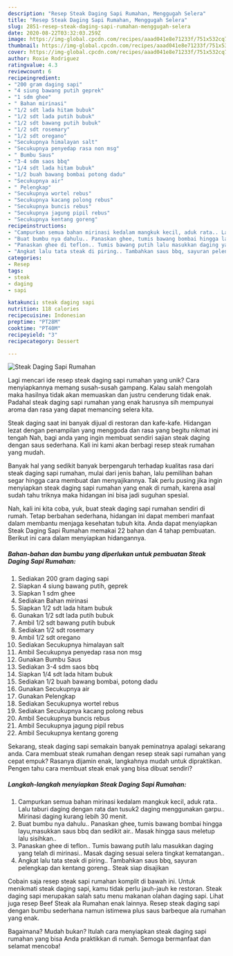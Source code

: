 ```yaml
---
description: "Resep Steak Daging Sapi Rumahan, Menggugah Selera"
title: "Resep Steak Daging Sapi Rumahan, Menggugah Selera"
slug: 2851-resep-steak-daging-sapi-rumahan-menggugah-selera
date: 2020-08-22T03:32:03.259Z
image: https://img-global.cpcdn.com/recipes/aaad041e8e71233f/751x532cq70/steak-daging-sapi-rumahan-foto-resep-utama.jpg
thumbnail: https://img-global.cpcdn.com/recipes/aaad041e8e71233f/751x532cq70/steak-daging-sapi-rumahan-foto-resep-utama.jpg
cover: https://img-global.cpcdn.com/recipes/aaad041e8e71233f/751x532cq70/steak-daging-sapi-rumahan-foto-resep-utama.jpg
author: Roxie Rodriguez
ratingvalue: 4.3
reviewcount: 6
recipeingredient:
- "200 gram daging sapi"
- "4 siung bawang putih geprek"
- "1 sdm ghee"
- " Bahan mirinasi"
- "1/2 sdt lada hitam bubuk"
- "1/2 sdt lada putih bubuk"
- "1/2 sdt bawang putih bubuk"
- "1/2 sdt rosemary"
- "1/2 sdt oregano"
- "Secukupnya himalayan salt"
- "Secukupnya penyedap rasa non msg"
- " Bumbu Saus"
- "3-4 sdm saos bbq"
- "1/4 sdt lada hitam bubuk"
- "1/2 buah bawang bombai potong dadu"
- "Secukupnya air"
- " Pelengkap"
- "Secukupnya wortel rebus"
- "Secukupnya kacang polong rebus"
- "Secukupnya buncis rebus"
- "Secukupnya jagung pipil rebus"
- "Secukupnya kentang goreng"
recipeinstructions:
- "Campurkan semua bahan mirinasi kedalam mangkuk kecil, aduk rata.. Lalu taburi daging dengan rata dan tusuk2 daging menggunakan garpu.. Mirinasi daging kurang lebih 30 menit."
- "Buat bumbu nya dahulu.. Panaskan ghee, tumis bawang bombai hingga layu,masukkan saus bbq dan sedikit air.. Masak hingga saus meletup lalu sisihkan.."
- "Panaskan ghee di teflon.. Tumis bawang putih lalu masukkan daging yang telah di mirinasi.. Masak daging sesuai selera tingkat kematangan.."
- "Angkat lalu tata steak di piring.. Tambahkan saus bbq, sayuran pelengkap dan kentang goreng.. Steak siap disajikan"
categories:
- Resep
tags:
- steak
- daging
- sapi

katakunci: steak daging sapi 
nutrition: 118 calories
recipecuisine: Indonesian
preptime: "PT28M"
cooktime: "PT40M"
recipeyield: "3"
recipecategory: Dessert

---
```



![Steak Daging Sapi Rumahan](https://img-global.cpcdn.com/recipes/aaad041e8e71233f/751x532cq70/steak-daging-sapi-rumahan-foto-resep-utama.jpg)

Lagi mencari ide resep steak daging sapi rumahan yang unik? Cara menyiapkannya memang susah-susah gampang. Kalau salah mengolah maka hasilnya tidak akan memuaskan dan justru cenderung tidak enak. Padahal steak daging sapi rumahan yang enak harusnya sih mempunyai aroma dan rasa yang dapat memancing selera kita.

Steak daging saat ini banyak dijual di restoran dan kafe-kafe. Hidangan lezat dengan penampilan yang menggoda dan rasa yang begitu nikmat ini tengah Nah, bagi anda yang ingin membuat sendiri sajian steak daging dengan saus sederhana. Kali ini kami akan berbagi resep steak rumahan yang mudah.

Banyak hal yang sedikit banyak berpengaruh terhadap kualitas rasa dari steak daging sapi rumahan, mulai dari jenis bahan, lalu pemilihan bahan segar hingga cara membuat dan menyajikannya. Tak perlu pusing jika ingin menyiapkan steak daging sapi rumahan yang enak di rumah, karena asal sudah tahu triknya maka hidangan ini bisa jadi suguhan spesial.


Nah, kali ini kita coba, yuk, buat steak daging sapi rumahan sendiri di rumah. Tetap berbahan sederhana, hidangan ini dapat memberi manfaat dalam membantu menjaga kesehatan tubuh kita. Anda dapat menyiapkan Steak Daging Sapi Rumahan memakai 22 bahan dan 4 tahap pembuatan. Berikut ini cara dalam menyiapkan hidangannya.

<!--inarticleads1-->

##### Bahan-bahan dan bumbu yang diperlukan untuk pembuatan Steak Daging Sapi Rumahan:

1. Sediakan 200 gram daging sapi
1. Siapkan 4 siung bawang putih, geprek
1. Siapkan 1 sdm ghee
1. Sediakan  Bahan mirinasi
1. Siapkan 1/2 sdt lada hitam bubuk
1. Gunakan 1/2 sdt lada putih bubuk
1. Ambil 1/2 sdt bawang putih bubuk
1. Sediakan 1/2 sdt rosemary
1. Ambil 1/2 sdt oregano
1. Sediakan Secukupnya himalayan salt
1. Ambil Secukupnya penyedap rasa non msg
1. Gunakan  Bumbu Saus
1. Sediakan 3-4 sdm saos bbq
1. Siapkan 1/4 sdt lada hitam bubuk
1. Sediakan 1/2 buah bawang bombai, potong dadu
1. Gunakan Secukupnya air
1. Gunakan  Pelengkap
1. Sediakan Secukupnya wortel rebus
1. Sediakan Secukupnya kacang polong rebus
1. Ambil Secukupnya buncis rebus
1. Ambil Secukupnya jagung pipil rebus
1. Ambil Secukupnya kentang goreng


Sekarang, steak daging sapi semakain banyak peminatnya apalagi sekarang anda. Cara membuat steak rumahan dengan resep steak sapi rumahan yang cepat empuk? Rasanya dijamin enak, langkahnya mudah untuk dipraktikan. Pengen tahu cara membuat steak enak yang bisa dibuat sendiri? 

<!--inarticleads2-->

##### Langkah-langkah menyiapkan Steak Daging Sapi Rumahan:

1. Campurkan semua bahan mirinasi kedalam mangkuk kecil, aduk rata.. Lalu taburi daging dengan rata dan tusuk2 daging menggunakan garpu.. Mirinasi daging kurang lebih 30 menit.
1. Buat bumbu nya dahulu.. Panaskan ghee, tumis bawang bombai hingga layu,masukkan saus bbq dan sedikit air.. Masak hingga saus meletup lalu sisihkan..
1. Panaskan ghee di teflon.. Tumis bawang putih lalu masukkan daging yang telah di mirinasi.. Masak daging sesuai selera tingkat kematangan..
1. Angkat lalu tata steak di piring.. Tambahkan saus bbq, sayuran pelengkap dan kentang goreng.. Steak siap disajikan


Cobain saja resep steak sapi rumahan komplit di bawah ini. Untuk menikmati steak daging sapi, kamu tidak perlu jauh-jauh ke restoran. Steak daging sapi merupakan salah satu menu makanan olahan daging sapi. Lihat juga resep Beef Steak ala Rumahan enak lainnya. Resep steak daging sapi dengan bumbu sederhana namun istimewa plus saus barbeque ala rumahan yang enak. 

Bagaimana? Mudah bukan? Itulah cara menyiapkan steak daging sapi rumahan yang bisa Anda praktikkan di rumah. Semoga bermanfaat dan selamat mencoba!
